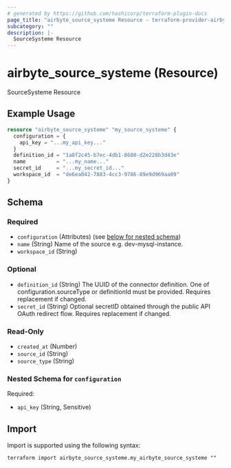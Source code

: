 ```yaml
---
# generated by https://github.com/hashicorp/terraform-plugin-docs
page_title: "airbyte_source_systeme Resource - terraform-provider-airbyte"
subcategory: ""
description: |-
  SourceSysteme Resource
---
```


# airbyte_source_systeme (Resource)

SourceSysteme Resource

## Example Usage

```terraform
resource "airbyte_source_systeme" "my_source_systeme" {
  configuration = {
    api_key = "...my_api_key..."
  }
  definition_id = "1a8f2c45-b7ec-4db1-8680-d2e228b3d43e"
  name          = "...my_name..."
  secret_id     = "...my_secret_id..."
  workspace_id  = "de6ea042-7883-4cc3-9786-89e9d969aa09"
}
```

<!-- schema generated by tfplugindocs -->
## Schema

### Required

- `configuration` (Attributes) (see [below for nested schema](#nestedatt--configuration))
- `name` (String) Name of the source e.g. dev-mysql-instance.
- `workspace_id` (String)

### Optional

- `definition_id` (String) The UUID of the connector definition. One of configuration.sourceType or definitionId must be provided. Requires replacement if changed.
- `secret_id` (String) Optional secretID obtained through the public API OAuth redirect flow. Requires replacement if changed.

### Read-Only

- `created_at` (Number)
- `source_id` (String)
- `source_type` (String)

<a id="nestedatt--configuration"></a>
### Nested Schema for `configuration`

Required:

- `api_key` (String, Sensitive)

## Import

Import is supported using the following syntax:

```shell
terraform import airbyte_source_systeme.my_airbyte_source_systeme ""
```
